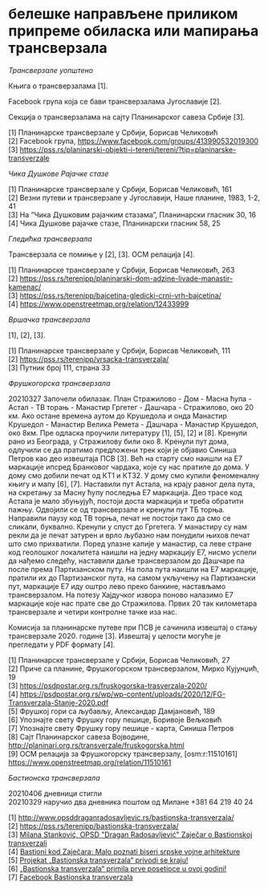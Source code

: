 # белешке направљене приликом припреме обиласка или мапирања трансверзала

*Трансверзале уопштено*

Књига о трансверзалама [1].  

Facebook група која се бави трансверзалама Југославије [2].  

Секција о трансверзалама на сајту Планинарског савеза Србије [3].  

[1] Планинарске трансверзале у Србији, Борисав Челиковић  
[2] Facebook група, https://www.facebook.com/groups/413990532019300  
[3] https://pss.rs/planinarski-objekti-i-tereni/tereni/?tip=planinarske-transverzale  

*Чика Душкове Рајачке стазе*

[1] Планинарске трансверзале у Србији, Борисав Челиковић, 161  
[2] Везни путеви и трансверзале у Југославији, Наше планине, 1983, 1-2, 41  
[3] На ”Чика Душковим рајачким стазама”, Планинарски гласник 30, 16  
[4] Чика Душкове рајачке стазе, Планинарски гласник 58, 25  

*Гледићка трансверзала*

Трансверзала се помиње у [2], [3]. ОСМ релација [4].  

[1] Планинарске трансверзале у Србији, Борисав Челиковић, 263  
[2] https://pss.rs/terenipp/planinarski-dom-adzine-livade-manastir-kamenac/  
[3] https://pss.rs/terenipp/bajcetina-gledicki-crni-vrh-bajcetina/  
[4] https://www.openstreetmap.org/relation/12433999  

*Вршачка трансверзала*

[1], [2], [3].  

[1] Планинарске трансверзале у Србији, Борисав Челиковић, 111  
[2] https://pss.rs/terenipp/vrsacka-transverzala/  
[3] Путник број 111, страна 33  

*Фрушкогорска трансверзала*

20210327 Започели обилазак. План Стражилово - Дом - Масна ћупа - Астал - ТВ торањ - Манастир Гргетег - Дашчара - Стражилово, око 20 км. Ако остане времена аутом до Крушедола и онда Манастир Крушедол - Манастир Велика Ремета - Дашчара - Манастир Крушедол, око 8км. Пре одласка проучили литературу [1], [5], [2] и [8]. Кренули рано из Београда, у Стражилову били око 8. Кренули пут дома, одлучили се да пратимо предложени трек који је објавио Синиша Петров као део извештаја ПСВ [3]. Већ на старту смо наишли на Е7 маркације ипсред Бранковог чардака, које су нас пратиле до дома. У дому смо добили печат од КТ1 и КТ32. У дому смо купили феноменалну књигу и мапу [6], [7]. Наставили пут Астала, на крају равног дела пута, на скретању за Масну ћупу последња Е7 маркација. Део трасе код Астала је мало збуњујућ, постоји доста маркација и треба обратити пажњу. Одвојили се од трансверзале и кренули пут ТБ торња. Направили паузу код ТВ торња, печат не постоји тако да смо се сликали, буквално. Кренули у спуст до Гргетега. У манастиру су нам рекли да је печат затурен и врло љубазно нам понудили њихов печат што смо прихватили. Поред улазне капије у манастир, са леве стране код геолошког локалитета наишли на једну маркацију Е7, нисмо успели да нађемо следећу, наставили даље трансверзалом до Дашчаре па после према Партизанском путу. На пола пута наишли на Е7 маркације, пратили их до Партизанског пута, на самом укључењу на Партизански пут, маркације Е7 иду оштро лево преко банкине, настављамо трансверзалом. На потезу Хајдучког извора поново налазимо Е7 маркације које нас прате све до Стражилова. Првих 20 так километара трансверзале и четири контролне тачке иза нас.  

Комисија за планинарске путеве при ПСВ је сачинила извештај о стању трансверзале 2020. године [3]. 
Извештај у целости могуће је прегледати у PDF формату [4].  

[1] Планинарске трансверзале у Србији, Борисав Челиковић, 27  
[2] Приче са планине, Фрушкогорском трансверзалом, Мирко Кујунџић, 19  
[3] https://psdpostar.org.rs/fruskogorska-trasverzala-2020/  
[4] https://psdpostar.org.rs/wp/wp-content/uploads/2020/12/FG-Transverzala-Stanje-2020.pdf  
[5] Фрушкој гори са љубављу, Александар Дамјановић, 189  
[6] Упознајте свету Фрушку гору пешице, Боривоје Вељковић  
[7] Упознајте свету Фрушку гору пешице - карта, Синиша Петров  
[8] Сајт Планинарског савеза Војводине, http://planinari.org.rs/transverzale/fruskogorska.html  
[9] ОСМ релација за Фрушкогорску трансверзалу, [osm:r:11510161] https://www.openstreetmap.org/relation/11510161  

*Бастионска трансверзала*

20210406 дневници стигли  
20210329 наручио два дневника поштом од Милане +381 64 219 40 24  

[1] http://www.opsddraganradosavljevic.rs/bastionska-transverzala/  
[2] https://pss.rs/terenipp/bastionska-transverzala/  
[3] [Milana Stanković, OPSD "Dragan Radosavljević" Zaječar o Bastionskoj transverzali](https://www.youtube.com/watch?v=Xd1Hl_VMT4g)  
[4] [Bastioni kod Zaječara: Malo poznati biseri srpske vojne arhitekture](https://daljine.rs/bastioni-kod-zajecara-malo-poznati-biseri-srpske-vojne-arhitekture/)  
[5] [Projekat „Bastionska transverzala“ privodi se kraju!](https://www.glas-zajecara.com/projekat-bastionska-transverzala-privodi-se-kraju/)  
[6] [„Bastionska transverzala“ primila prve posetioce u ovoj godini!](https://www.glas-zajecara.com/bastionska-transverzala-primila-prve-posetioce-u-ovoj-godini/)  
[7] [Facebook Bastionska transverzala](https://www.facebook.com/bastionskatrasverzala/)  
